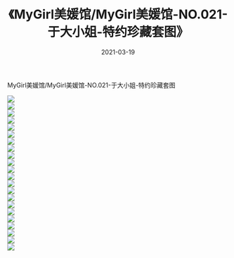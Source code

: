 ﻿---
layout: post
title:  《MyGirl美媛馆/MyGirl美媛馆-NO.021-于大小姐-特约珍藏套图》
date:   2021-03-19
img: http://img.660000.xyz/Sharelink/网络美图/2021/MyGirl美媛馆/MyGirl美媛馆-NO.021-于大小姐-特约珍藏套图/000.jpg
categories: [美女, 清纯, 唯美]
---

MyGirl美媛馆/MyGirl美媛馆-NO.021-于大小姐-特约珍藏套图

 ![](http://img.660000.xyz/Sharelink/网络美图/2021/MyGirl美媛馆/MyGirl美媛馆-NO.021-于大小姐-特约珍藏套图/001.jpg) <br>![](http://img.660000.xyz/Sharelink/网络美图/2021/MyGirl美媛馆/MyGirl美媛馆-NO.021-于大小姐-特约珍藏套图/002.jpg) <br>![](http://img.660000.xyz/Sharelink/网络美图/2021/MyGirl美媛馆/MyGirl美媛馆-NO.021-于大小姐-特约珍藏套图/003.jpg) <br>![](http://img.660000.xyz/Sharelink/网络美图/2021/MyGirl美媛馆/MyGirl美媛馆-NO.021-于大小姐-特约珍藏套图/004.jpg) <br>![](http://img.660000.xyz/Sharelink/网络美图/2021/MyGirl美媛馆/MyGirl美媛馆-NO.021-于大小姐-特约珍藏套图/005.jpg) <br>![](http://img.660000.xyz/Sharelink/网络美图/2021/MyGirl美媛馆/MyGirl美媛馆-NO.021-于大小姐-特约珍藏套图/006.jpg) <br>![](http://img.660000.xyz/Sharelink/网络美图/2021/MyGirl美媛馆/MyGirl美媛馆-NO.021-于大小姐-特约珍藏套图/007.jpg) <br>![](http://img.660000.xyz/Sharelink/网络美图/2021/MyGirl美媛馆/MyGirl美媛馆-NO.021-于大小姐-特约珍藏套图/008.jpg) <br>![](http://img.660000.xyz/Sharelink/网络美图/2021/MyGirl美媛馆/MyGirl美媛馆-NO.021-于大小姐-特约珍藏套图/009.jpg) <br>![](http://img.660000.xyz/Sharelink/网络美图/2021/MyGirl美媛馆/MyGirl美媛馆-NO.021-于大小姐-特约珍藏套图/010.jpg) <br>![](http://img.660000.xyz/Sharelink/网络美图/2021/MyGirl美媛馆/MyGirl美媛馆-NO.021-于大小姐-特约珍藏套图/011.jpg) <br>![](http://img.660000.xyz/Sharelink/网络美图/2021/MyGirl美媛馆/MyGirl美媛馆-NO.021-于大小姐-特约珍藏套图/012.jpg) <br>![](http://img.660000.xyz/Sharelink/网络美图/2021/MyGirl美媛馆/MyGirl美媛馆-NO.021-于大小姐-特约珍藏套图/013.jpg) <br>![](http://img.660000.xyz/Sharelink/网络美图/2021/MyGirl美媛馆/MyGirl美媛馆-NO.021-于大小姐-特约珍藏套图/014.jpg) <br>![](http://img.660000.xyz/Sharelink/网络美图/2021/MyGirl美媛馆/MyGirl美媛馆-NO.021-于大小姐-特约珍藏套图/015.jpg) <br>![](http://img.660000.xyz/Sharelink/网络美图/2021/MyGirl美媛馆/MyGirl美媛馆-NO.021-于大小姐-特约珍藏套图/016.jpg) <br>![](http://img.660000.xyz/Sharelink/网络美图/2021/MyGirl美媛馆/MyGirl美媛馆-NO.021-于大小姐-特约珍藏套图/017.jpg) <br>![](http://img.660000.xyz/Sharelink/网络美图/2021/MyGirl美媛馆/MyGirl美媛馆-NO.021-于大小姐-特约珍藏套图/018.jpg) <br>![](http://img.660000.xyz/Sharelink/网络美图/2021/MyGirl美媛馆/MyGirl美媛馆-NO.021-于大小姐-特约珍藏套图/019.jpg) <br>![](http://img.660000.xyz/Sharelink/网络美图/2021/MyGirl美媛馆/MyGirl美媛馆-NO.021-于大小姐-特约珍藏套图/020.jpg) <br>![](http://img.660000.xyz/Sharelink/网络美图/2021/MyGirl美媛馆/MyGirl美媛馆-NO.021-于大小姐-特约珍藏套图/021.jpg) <br>![](http://img.660000.xyz/Sharelink/网络美图/2021/MyGirl美媛馆/MyGirl美媛馆-NO.021-于大小姐-特约珍藏套图/022.jpg) <br>